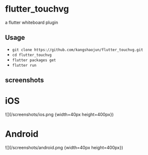 # flutter_touchvg
a flutter whiteboard plugin

## Usage
- `git clone https://github.com/kangshaojun/flutter_touchvg.git`
- `cd flutter_touchvg`
- `flutter packages get`
- `flutter run`

## screenshots
# iOS
![](/screenshots/ios.png {width=40px height=400px})
# Android
![](/screenshots/android.png {width=40px height=400px})